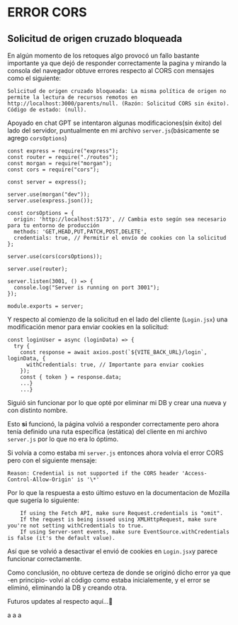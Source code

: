 # ERROR CORS

## Solicitud de origen cruzado bloqueada

En algún momento de los retoques algo provocó un fallo bastante importante ya que dejó de responder correctamente la pagina y mirando la consola del navegador obtuve errores respecto al CORS con mensajes como el siguiente:

`Solicitud de origen cruzado bloqueada: La misma política de origen no permite la lectura de recursos remotos en http://localhost:3000/parents/null. (Razón: Solicitud CORS sin éxito). Código de estado: (null).`

Apoyado en chat GPT se intentaron algunas modificaciones(sin éxito) del lado del servidor, puntualmente en mi archivo `server.js`(básicamente se agrego `corsOptions`)

```
const express = require("express");
const router = require("./routes");
const morgan = require("morgan");
const cors = require("cors");

const server = express();

server.use(morgan("dev"));
server.use(express.json());

const corsOptions = {
  origin: 'http://localhost:5173', // Cambia esto según sea necesario para tu entorno de producción
  methods: 'GET,HEAD,PUT,PATCH,POST,DELETE',
  credentials: true, // Permitir el envío de cookies con la solicitud
};

server.use(cors(corsOptions));

server.use(router);

server.listen(3001, () => {
  console.log("Server is running on port 3001");
});

module.exports = server;

```

Y respecto al comienzo de la solicitud en el lado del cliente (`Login.jsx`) una modificación menor para enviar cookies en la solicitud:

```
const loginUser = async (loginData) => {
  try {
    const response = await axios.post(`${VITE_BACK_URL}/login`, loginData, {
      withCredentials: true, // Importante para enviar cookies
    });
    const { token } = response.data;
    ...}
    ...}
```

Siguió sin funcionar por lo que opté por eliminar mi DB y crear una nueva y con distinto nombre.

Esto **si** funcionó, la página volvió a responder correctamente pero ahora tenía definido una ruta específica (estática) del cliente en mi archivo `server.js` por lo que no era lo óptimo.

Si volvía a como estaba mi `server.js` entonces ahora volvía el error CORS pero con el siguiente mensaje:

`Reason: Credential is not supported if the CORS header 'Access-Control-Allow-Origin' is '\*'`

Por lo que la respuesta a esto último estuvo en la documentacion de Mozilla que sugería lo siguiente:

```
    If using the Fetch API, make sure Request.credentials is "omit".
    If the request is being issued using XMLHttpRequest, make sure you're not setting withCredentials to true.
    If using Server-sent events, make sure EventSource.withCredentials is false (it's the default value).
```

Así que se volvió a desactivar el envió de cookies en `Login.jsx`y parece funcionar correctamente.

Como conclusión, no obtuve certeza de donde se originó dicho error ya que -en principio- volví al código como estaba inicialemente, y el error se eliminó, eliminando la DB y creando otra.

Futuros updates al respecto aquí...💭

a
a
a

